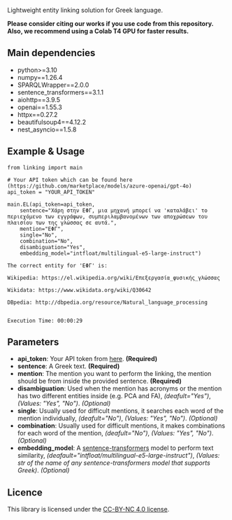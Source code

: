 Lightweight entity linking solution for Greek language.

**Please consider citing our works if you use code from this repository.**
**Also, we recommend using a Colab T4 GPU for faster results.**

## Main dependencies
* python>=3.10
* numpy==1.26.4
* SPARQLWrapper==2.0.0
* sentence_transformers==3.1.1
* aiohttp==3.9.5
* openai==1.55.3
* httpx==0.27.2
* beautifulsoup4==4.12.2
* nest_asyncio==1.5.8

## Example & Usage
```
from linking import main

# Your API token which can be found here (https://github.com/marketplace/models/azure-openai/gpt-4o)
api_token = "YOUR_API_TOKEN"

main.EL(api_token=api_token,
	sentence="Χάρη στην ΕΦΓ, μια μηχανή μπορεί να 'καταλάβει' το περιεχόμενο των εγγράφων, συμπεριλαμβανομένων των αποχρώσεων του πλαισίου των της γλώσσας σε αυτά.",
	mention="ΕΦΓ",
	single="No",
	combination="No",
	disambiguation="Yes",
	embedding_model="intfloat/multilingual-e5-large-instruct")
```

```
The correct entity for 'ΕΦΓ' is:

Wikipedia: https://el.wikipedia.org/wiki/Επεξεργασία_φυσικής_γλώσσας

Wikidata: https://www.wikidata.org/wiki/Q30642

DBpedia: http://dbpedia.org/resource/Natural_language_processing


Execution Time: 00:00:29
```

## Parameters
* **api_token**: Your API token from [here](https://github.com/marketplace/models/azure-openai/gpt-4o). **(Required)**  
* **sentence**: A Greek text. **(Required)**  
* **mention**: The mention you want to perform the linking, the mention should be from inside the provided sentence. **(Required)**
* **disambiguation**: Used when the mention has acronyms or the mention has two different entities inside (e.g. PCA and FA), *(deafult="Yes")*, *(Values: "Yes", "No")*. *(Optional)*   
* **single**: Usually used for difficult mentions, it searches each word of the mention individually, *(deafult="No")*, *(Values: "Yes", "No")*. *(Optional)*  
* **combination**: Usually used for difficult mentions, it makes combinations for each word of the mention, *(deafult="No")*, *(Values: "Yes", "No")*. *(Optional)*  
* **embedding_model**: A [sentence-transformers](https://sbert.net/) model to perform text similarity, *(deafault="intfloat/multilingual-e5-large-instruct")*, *(Values: str of the name of any sentence-transformers model that supports Greek)*. *(Optional)*

## Licence
This library is licensed under the [CC-BY-NC 4.0 license](https://creativecommons.org/licenses/by-nc/4.0/).